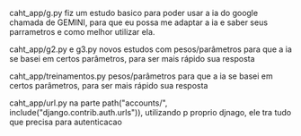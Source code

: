 caht_app/g.py
fiz um estudo basico para poder usar a ia do google chamada de GEMINI, para que eu possa me adaptar a ia e saber seus parrametros e como melhor utilizar ela.

caht_app/g2.py e g3.py
novos estudos com pesos/parâmetros para que a ia se basei em certos parâmetros, para ser mais rápido  sua resposta 

caht_app/treinamentos.py
pesos/parâmetros para que a ia se basei em certos parâmetros, para ser mais rápido  sua resposta 

caht_app/url.py
na parte     path("accounts/", include("django.contrib.auth.urls")),
utilizando p proprio djnago, ele tra tudo que precisa para autenticacao 
